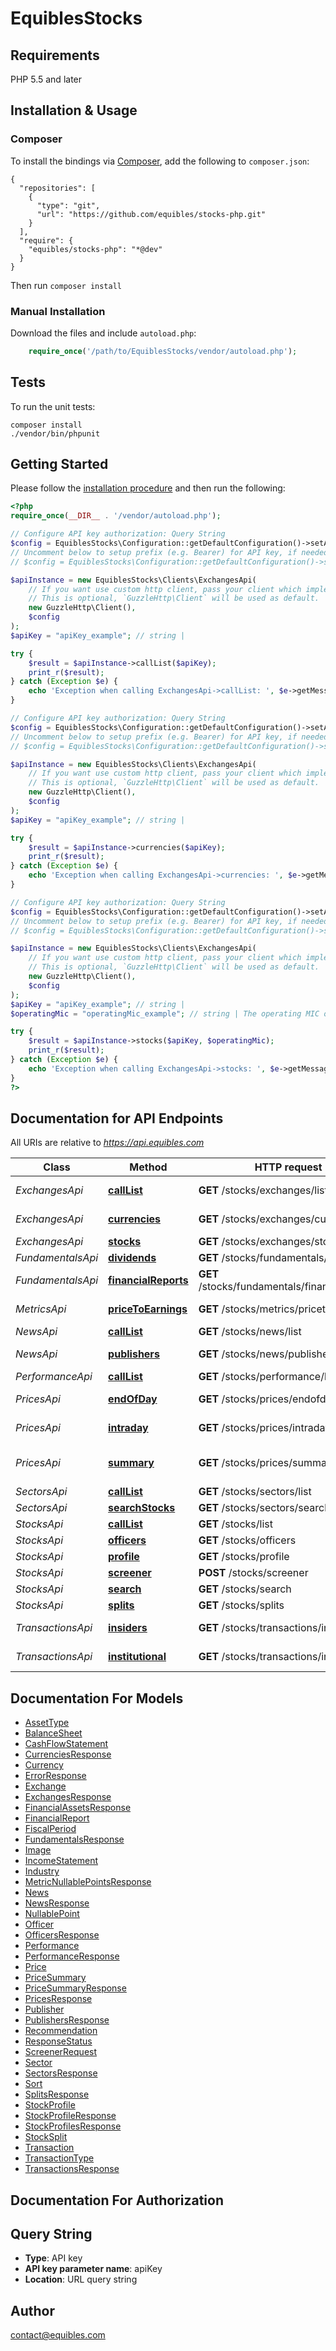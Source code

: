 # EquiblesStocks
## Requirements

PHP 5.5 and later

## Installation & Usage
### Composer

To install the bindings via [Composer](http://getcomposer.org/), add the following to `composer.json`:

```
{
  "repositories": [
    {
      "type": "git",
      "url": "https://github.com/equibles/stocks-php.git"
    }
  ],
  "require": {
    "equibles/stocks-php": "*@dev"
  }
}
```

Then run `composer install`

### Manual Installation

Download the files and include `autoload.php`:

```php
    require_once('/path/to/EquiblesStocks/vendor/autoload.php');
```

## Tests

To run the unit tests:

```
composer install
./vendor/bin/phpunit
```

## Getting Started

Please follow the [installation procedure](#installation--usage) and then run the following:

```php
<?php
require_once(__DIR__ . '/vendor/autoload.php');

// Configure API key authorization: Query String
$config = EquiblesStocks\Configuration::getDefaultConfiguration()->setApiKey('apiKey', 'YOUR_API_KEY');
// Uncomment below to setup prefix (e.g. Bearer) for API key, if needed
// $config = EquiblesStocks\Configuration::getDefaultConfiguration()->setApiKeyPrefix('apiKey', 'Bearer');

$apiInstance = new EquiblesStocks\Clients\ExchangesApi(
    // If you want use custom http client, pass your client which implements `GuzzleHttp\ClientInterface`.
    // This is optional, `GuzzleHttp\Client` will be used as default.
    new GuzzleHttp\Client(),
    $config
);
$apiKey = "apiKey_example"; // string | 

try {
    $result = $apiInstance->callList($apiKey);
    print_r($result);
} catch (Exception $e) {
    echo 'Exception when calling ExchangesApi->callList: ', $e->getMessage(), PHP_EOL;
}

// Configure API key authorization: Query String
$config = EquiblesStocks\Configuration::getDefaultConfiguration()->setApiKey('apiKey', 'YOUR_API_KEY');
// Uncomment below to setup prefix (e.g. Bearer) for API key, if needed
// $config = EquiblesStocks\Configuration::getDefaultConfiguration()->setApiKeyPrefix('apiKey', 'Bearer');

$apiInstance = new EquiblesStocks\Clients\ExchangesApi(
    // If you want use custom http client, pass your client which implements `GuzzleHttp\ClientInterface`.
    // This is optional, `GuzzleHttp\Client` will be used as default.
    new GuzzleHttp\Client(),
    $config
);
$apiKey = "apiKey_example"; // string | 

try {
    $result = $apiInstance->currencies($apiKey);
    print_r($result);
} catch (Exception $e) {
    echo 'Exception when calling ExchangesApi->currencies: ', $e->getMessage(), PHP_EOL;
}

// Configure API key authorization: Query String
$config = EquiblesStocks\Configuration::getDefaultConfiguration()->setApiKey('apiKey', 'YOUR_API_KEY');
// Uncomment below to setup prefix (e.g. Bearer) for API key, if needed
// $config = EquiblesStocks\Configuration::getDefaultConfiguration()->setApiKeyPrefix('apiKey', 'Bearer');

$apiInstance = new EquiblesStocks\Clients\ExchangesApi(
    // If you want use custom http client, pass your client which implements `GuzzleHttp\ClientInterface`.
    // This is optional, `GuzzleHttp\Client` will be used as default.
    new GuzzleHttp\Client(),
    $config
);
$apiKey = "apiKey_example"; // string | 
$operatingMic = "operatingMic_example"; // string | The operating MIC of the exchange to search.

try {
    $result = $apiInstance->stocks($apiKey, $operatingMic);
    print_r($result);
} catch (Exception $e) {
    echo 'Exception when calling ExchangesApi->stocks: ', $e->getMessage(), PHP_EOL;
}
?>
```

## Documentation for API Endpoints

All URIs are relative to *https://api.equibles.com*

Class | Method | HTTP request | Description
------------ | ------------- | ------------- | -------------
*ExchangesApi* | [**callList**](docs/Api/ExchangesApi.md#calllist) | **GET** /stocks/exchanges/list | List Exchanges
*ExchangesApi* | [**currencies**](docs/Api/ExchangesApi.md#currencies) | **GET** /stocks/exchanges/currencies | List Currencies
*ExchangesApi* | [**stocks**](docs/Api/ExchangesApi.md#stocks) | **GET** /stocks/exchanges/stocks | List Stocks
*FundamentalsApi* | [**dividends**](docs/Api/FundamentalsApi.md#dividends) | **GET** /stocks/fundamentals/dividends | Dividends
*FundamentalsApi* | [**financialReports**](docs/Api/FundamentalsApi.md#financialreports) | **GET** /stocks/fundamentals/financialreports | Financial Statements
*MetricsApi* | [**priceToEarnings**](docs/Api/MetricsApi.md#pricetoearnings) | **GET** /stocks/metrics/pricetoearnings | Historical P/E
*NewsApi* | [**callList**](docs/Api/NewsApi.md#calllist) | **GET** /stocks/news/list | List News
*NewsApi* | [**publishers**](docs/Api/NewsApi.md#publishers) | **GET** /stocks/news/publishers | List Publishers
*PerformanceApi* | [**callList**](docs/Api/PerformanceApi.md#calllist) | **GET** /stocks/performance/list | Performance
*PricesApi* | [**endOfDay**](docs/Api/PricesApi.md#endofday) | **GET** /stocks/prices/endofday | End Of Day Prices
*PricesApi* | [**intraday**](docs/Api/PricesApi.md#intraday) | **GET** /stocks/prices/intraday | Intraday Prices
*PricesApi* | [**summary**](docs/Api/PricesApi.md#summary) | **GET** /stocks/prices/summary | Latest trading day summary
*SectorsApi* | [**callList**](docs/Api/SectorsApi.md#calllist) | **GET** /stocks/sectors/list | List Sectors
*SectorsApi* | [**searchStocks**](docs/Api/SectorsApi.md#searchstocks) | **GET** /stocks/sectors/searchstocks | List Stocks
*StocksApi* | [**callList**](docs/Api/StocksApi.md#calllist) | **GET** /stocks/list | List Stocks
*StocksApi* | [**officers**](docs/Api/StocksApi.md#officers) | **GET** /stocks/officers | Officers
*StocksApi* | [**profile**](docs/Api/StocksApi.md#profile) | **GET** /stocks/profile | Profile
*StocksApi* | [**screener**](docs/Api/StocksApi.md#screener) | **POST** /stocks/screener | Screener
*StocksApi* | [**search**](docs/Api/StocksApi.md#search) | **GET** /stocks/search | Search
*StocksApi* | [**splits**](docs/Api/StocksApi.md#splits) | **GET** /stocks/splits | Splits
*TransactionsApi* | [**insiders**](docs/Api/TransactionsApi.md#insiders) | **GET** /stocks/transactions/insiders | Insider Transactions
*TransactionsApi* | [**institutional**](docs/Api/TransactionsApi.md#institutional) | **GET** /stocks/transactions/institutional | Institutional Transactions

## Documentation For Models

 - [AssetType](docs/Model/AssetType.md)
 - [BalanceSheet](docs/Model/BalanceSheet.md)
 - [CashFlowStatement](docs/Model/CashFlowStatement.md)
 - [CurrenciesResponse](docs/Model/CurrenciesResponse.md)
 - [Currency](docs/Model/Currency.md)
 - [ErrorResponse](docs/Model/ErrorResponse.md)
 - [Exchange](docs/Model/Exchange.md)
 - [ExchangesResponse](docs/Model/ExchangesResponse.md)
 - [FinancialAssetsResponse](docs/Model/FinancialAssetsResponse.md)
 - [FinancialReport](docs/Model/FinancialReport.md)
 - [FiscalPeriod](docs/Model/FiscalPeriod.md)
 - [FundamentalsResponse](docs/Model/FundamentalsResponse.md)
 - [Image](docs/Model/Image.md)
 - [IncomeStatement](docs/Model/IncomeStatement.md)
 - [Industry](docs/Model/Industry.md)
 - [MetricNullablePointsResponse](docs/Model/MetricNullablePointsResponse.md)
 - [News](docs/Model/News.md)
 - [NewsResponse](docs/Model/NewsResponse.md)
 - [NullablePoint](docs/Model/NullablePoint.md)
 - [Officer](docs/Model/Officer.md)
 - [OfficersResponse](docs/Model/OfficersResponse.md)
 - [Performance](docs/Model/Performance.md)
 - [PerformanceResponse](docs/Model/PerformanceResponse.md)
 - [Price](docs/Model/Price.md)
 - [PriceSummary](docs/Model/PriceSummary.md)
 - [PriceSummaryResponse](docs/Model/PriceSummaryResponse.md)
 - [PricesResponse](docs/Model/PricesResponse.md)
 - [Publisher](docs/Model/Publisher.md)
 - [PublishersResponse](docs/Model/PublishersResponse.md)
 - [Recommendation](docs/Model/Recommendation.md)
 - [ResponseStatus](docs/Model/ResponseStatus.md)
 - [ScreenerRequest](docs/Model/ScreenerRequest.md)
 - [Sector](docs/Model/Sector.md)
 - [SectorsResponse](docs/Model/SectorsResponse.md)
 - [Sort](docs/Model/Sort.md)
 - [SplitsResponse](docs/Model/SplitsResponse.md)
 - [StockProfile](docs/Model/StockProfile.md)
 - [StockProfileResponse](docs/Model/StockProfileResponse.md)
 - [StockProfilesResponse](docs/Model/StockProfilesResponse.md)
 - [StockSplit](docs/Model/StockSplit.md)
 - [Transaction](docs/Model/Transaction.md)
 - [TransactionType](docs/Model/TransactionType.md)
 - [TransactionsResponse](docs/Model/TransactionsResponse.md)

## Documentation For Authorization


## Query String

- **Type**: API key
- **API key parameter name**: apiKey
- **Location**: URL query string


## Author

contact@equibles.com

